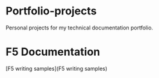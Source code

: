 # Portfolio-projects
Personal projects for my technical documentation portfolio.

# F5 Documentation 

[F5 writing samples](F5 writing samples)
